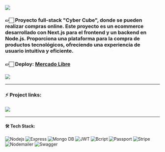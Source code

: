 <img align="center" src="https://res.cloudinary.com/dzm5lgpyv/image/upload/v1706745355/cyber%20cube%20backend%20ecommerce/proyecto-cyberCube_awweds.png">

<h3>👉🏻 Proyecto full-stack "Cyber Cube", donde se pueden realizar compras online. Este proyecto es un ecommerce desarrollado con Next.js para el frontend y un backend en Node.js. Proporciona una plataforma para la compra de productos tecnológicos, ofreciendo una experiencia de usuario intuitiva y eficiente.</h3>

<h3>👉🏻 <b>Deploy: <a href="https://ecommerce-next-js-ebon.vercel.app/">Mercado Libre</a></b></h3>

<h3>
  <a href="https://www.loom.com/share/9b59a0e70e814cfe8116e348888ab1c2?sid=05b36b80-17c5-4639-98b0-3ef22b2204a8"> 
    <img src="https://img.shields.io/badge/Video Preview%20-625DF5.svg?&style=for-the-badge&logo=loom&logoColor=white"/>
  </a>
</h3>

<hr/>

### ⚡ Project links:

<h3>
  <a href="https://github.com/francobuceta/Ecommerce-Next.js"> 
    <img src="https://img.shields.io/badge/-Frontend-000000?style=for-the-badge&logo=nextdotjs&logoColor=white"/>
  </a> 
</h3>

<hr/>

#### 🛠️ Tech Stack:

![Nodejs](https://img.shields.io/badge/-Node%20js-339933?style=for-the-badge&logo=nodedotjs&logoColor=white) 
![Express](https://img.shields.io/badge/-Express-000000?style=for-the-badge&logo=express&logoColor=white) 
![Mongo DB](https://img.shields.io/badge/-Mongo%20DB-47A248?style=for-the-badge&logo=mongodb&logoColor=white)
![JWT](https://img.shields.io/badge/JWT-black?style=for-the-badge&logo=json-web-tokens&logoColor=white)
![Bcript](https://img.shields.io/badge/-Bcript-80247B?style=for-the-badge&logoColor=white)
![Passport](https://img.shields.io/badge/-Passport-34E27A?style=for-the-badge&logo=passport&logoColor=white)
![Stripe](https://img.shields.io/badge/-Stripe-008CDD?style=for-the-badge&logo=stripe&logoColor=white)
![Nodemailer](https://img.shields.io/badge/-Nodemailer-30B980?style=for-the-badge&logo=minutemailer&logoColor=white)
![Swagger](https://img.shields.io/badge/-Swagger-85EA2D?logo=swagger&logoColor=black&style=for-the-badge)
